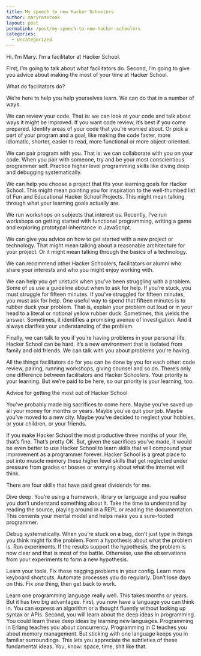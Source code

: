 ```yaml
---
title: My speech to new Hacker Schoolers
author: maryrosecook
layout: post
permalink: /post/my-speech-to-new-hacker-schoolers
categories:
  - Uncategorized
---
```

Hi. I&#8217;m Mary. I&#8217;m a facilitator at Hacker School.

First, I&#8217;m going to talk about what facilitators do. Second, I&#8217;m going to give you advice about making the most of your time at Hacker School.

What do facilitators do?

We&#8217;re here to help you help yourselves learn. We can do that in a number of ways.

We can review your code. That is: we can look at your code and talk about ways it might be improved. If you want code review, it&#8217;s best if you come prepared. Identify areas of your code that you&#8217;re worried about. Or pick a part of your program and a goal, like making the code faster, more idiomatic, shorter, easier to read, more functional or more object-oriented.

We can pair program with you. That is: we can collaborate with you on your code. When you pair with someone, try and be your most conscientious programmer self. Practice higher level programming skills like diving deep and debugging systematically.

We can help you choose a project that fits your learning goals for Hacker School. This might mean pointing you for inspiration to the well-thumbed list of Fun and Educational Hacker School Projects. This might mean talking through what your learning goals actually are.

We run workshops on subjects that interest us. Recently, I&#8217;ve run workshops on getting started with functional programming, writing a game and exploring prototypal inheritance in JavaScript.

We can give you advice on how to get started with a new project or technology. That might mean talking about a reasonable architecture for your project. Or it might mean talking through the basics of a technology.

We can recommend other Hacker Schoolers, facilitators or alumni who share your interests and who you might enjoy working with.

We can help you get unstuck when you&#8217;ve been struggling with a problem. Some of us use a guideline about when to ask for help. If you&#8217;re stuck, you must struggle for fifteen minutes. If you&#8217;ve struggled for fifteen minutes, you must ask for help. One useful way to spend that fifteen minutes is to rubber duck your problem. That is, explain your problem out loud or in your head to a literal or notional yellow rubber duck. Sometimes, this yields the answer. Sometimes, it identifies a promising avenue of investigation. And it always clarifies your understanding of the problem.

Finally, we can talk to you if you&#8217;re having problems in your personal life. Hacker School can be hard. It&#8217;s a new environment that is isolated from family and old friends. We can talk with you about problems you&#8217;re having.

All the things facilitators do for you can be done by you for each other: code review, pairing, running workshops, giving counsel and so on. There&#8217;s only one difference between facilitators and Hacker Schoolers. Your priority is your learning. But we&#8217;re paid to be here, so our priority is your learning, too.

Advice for getting the most out of Hacker School

You&#8217;ve probably made big sacrifices to come here. Maybe you&#8217;ve saved up all your money for months or years. Maybe you&#8217;ve quit your job. Maybe you&#8217;ve moved to a new city. Maybe you&#8217;ve decided to neglect your hobbies, or your children, or your friends.

If you make Hacker School the most productive three months of your life, that&#8217;s fine. That&#8217;s pretty OK. But, given the sacrifices you&#8217;ve made, it would be even better to use Hacker School to learn skills that will compound your improvement as a programmer forever. Hacker School is a great place to put into muscle memory these higher level skills that get neglected under pressure from grades or bosses or worrying about what the internet will think.

There are four skills that have paid great dividends for me.

Dive deep. You&#8217;re using a framework, library or language and you realise you don&#8217;t understand something about it. Take the time to understand by reading the source, playing around in a REPL or reading the documentation. This cements your mental model and helps make you a sure-footed programmer.

Debug systematically. When you&#8217;re stuck on a bug, don&#8217;t just type in things you think might fix the problem. Form a hypothesis about what the problem is. Run experiments. If the results support the hypothesis, the problem is now clear and that is most of the battle. Otherwise, use the observations from your experiments to form a new hypothesis.

Learn your tools. Fix those nagging problems in your config. Learn more keyboard shortcuts. Automate processes you do regularly. Don&#8217;t lose days on this. Fix one thing, then get back to work.

Learn one programming language really well. This takes months or years. But it has two big advantages. First, you now have a language you can think in. You can express an algorithm or a thought fluently without looking up syntax or APIs. Second, you will learn about the deep ideas in programming. You could learn these deep ideas by learning new languages. Programming in Erlang teaches you about concurrency. Programming in C teaches you about memory management. But sticking with one language keeps you in familiar surroundings. This lets you appreciate the subtleties of these fundamental ideas. You, know: space, time, shit like that.